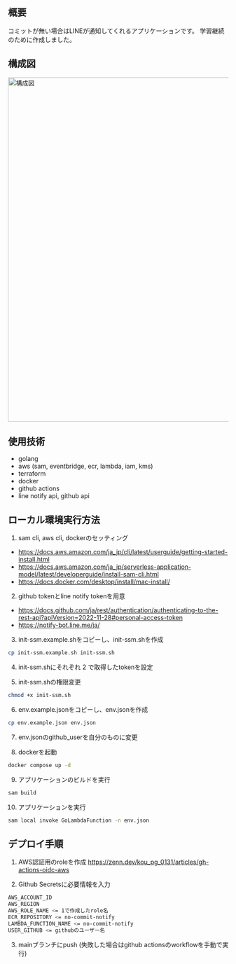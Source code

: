 ## 概要
コミットが無い場合はLINEが通知してくれるアプリケーションです。
学習継続のために作成しました。

## 構成図
<img width="786" alt="構成図" src="https://github.com/user-attachments/assets/aac634d4-098a-4d50-89b9-2fd8cec68350">

## 使用技術
- golang
- aws (sam, eventbridge, ecr, lambda, iam, kms)
- terraform
- docker
- github actions
- line notify api, github api

## ローカル環境実行方法
1. sam cli, aws cli, dockerのセッティング
- https://docs.aws.amazon.com/ja_jp/cli/latest/userguide/getting-started-install.html
- https://docs.aws.amazon.com/ja_jp/serverless-application-model/latest/developerguide/install-sam-cli.html
- https://docs.docker.com/desktop/install/mac-install/

2. github tokenとline notify tokenを用意
- https://docs.github.com/ja/rest/authentication/authenticating-to-the-rest-api?apiVersion=2022-11-28#personal-access-token
- https://notify-bot.line.me/ja/

3. init-ssm.example.shをコピーし、init-ssm.shを作成
```sh
cp init-ssm.example.sh init-ssm.sh
```

4. init-ssm.shにそれぞれ 2 で取得したtokenを設定

5. init-ssm.shの権限変更
```sh
chmod +x init-ssm.sh
```

6. env.example.jsonをコピーし、env.jsonを作成
```sh
cp env.example.json env.json
```

7. env.jsonのgithub_userを自分のものに変更

8. dockerを起動
```sh
docker compose up -d
```

9. アプリケーションのビルドを実行
```sh
sam build
```

10. アプリケーションを実行
```sh
sam local invoke GoLambdaFunction -n env.json
```

## デプロイ手順
1. AWS認証用のroleを作成
https://zenn.dev/kou_pg_0131/articles/gh-actions-oidc-aws

2. Github Secretsに必要情報を入力
```sh
AWS_ACCOUNT_ID
AWS_REGION
AWS_ROLE_NAME <= 1で作成したrole名
ECR_REPOSITORY <= no-commit-notify
LAMBDA_FUNCTION_NAME <= no-commit-notify
USER_GITHUB <= githubのユーザー名
```
3. mainブランチにpush
(失敗した場合はgithub actionsのworkflowを手動で実行)

